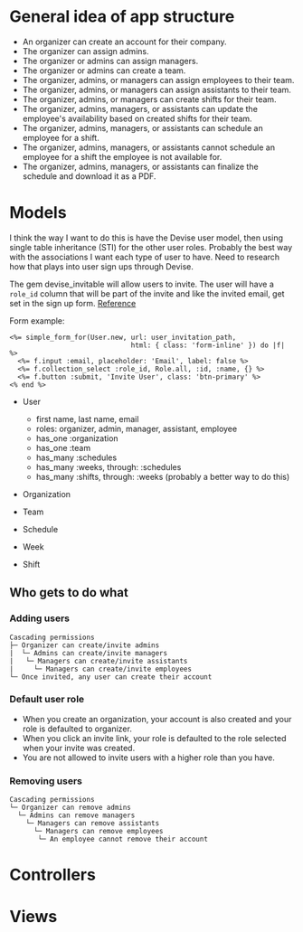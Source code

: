 # General idea of app structure
- An organizer can create an account for their company.
- The organizer can assign admins.
- The organizer or admins can assign managers.
- The organizer or admins can create a team.
- The organizer, admins, or managers can assign employees to their team.
- The organizer, admins, or managers can assign assistants to their team.
- The organizer, admins, or managers can create shifts for their team.
- The organizer, admins, managers, or assistants can update the employee's availability based on created shifts for their team.
- The organizer, admins, managers, or assistants can schedule an employee for a shift.
- The organizer, admins, managers, or assistants cannot schedule an employee for a shift the employee is not available for.
- The organizer, admins, managers, or assistants can finalize the schedule and download it as a PDF.

# Models
I think the way I want to do this is have the Devise user model, then using single table inheritance (STI) for the other user roles. Probably the best way with the associations I want each type of user to have. Need to research how that plays into user sign ups through Devise.

The gem devise_invitable will allow users to invite. The user will have a `role_id` column that will be part of the invite and like the invited email, get set in the sign up form. [Reference](http://stackoverflow.com/questions/29616495/cannot-get-devise-invitable-to-assign-a-role-when-inviting)

Form example:
```
<%= simple_form_for(User.new, url: user_invitation_path,
                              html: { class: 'form-inline' }) do |f| %>
  <%= f.input :email, placeholder: 'Email', label: false %>
  <%= f.collection_select :role_id, Role.all, :id, :name, {} %>
  <%= f.button :submit, 'Invite User', class: 'btn-primary' %>
<% end %>
```

- User
  - first name, last name, email
  - roles: organizer, admin, manager, assistant, employee
  - has_one :organization
  - has_one :team
  - has_many :schedules
  - has_many :weeks, through: :schedules
  - has_many :shifts, through: :weeks (probably a better way to do this)

- Organization

- Team

- Schedule

- Week

- Shift

## Who gets to do what
### Adding users
```
Cascading permissions
├─ Organizer can create/invite admins
|  └─ Admins can create/invite managers
|   └─ Managers can create/invite assistants
|     └─ Managers can create/invite employees
└─ Once invited, any user can create their account
```

### Default user role
- When you create an organization, your account is also created and your role is defaulted to organizer.
- When you click an invite link, your role is defaulted to the role selected when your invite was created.
- You are not allowed to invite users with a higher role than you have.

### Removing users
```
Cascading permissions
└─ Organizer can remove admins
  └─ Admins can remove managers
    └─ Managers can remove assistants
      └─ Managers can remove employees
       └─ An employee cannot remove their account
```

# Controllers

# Views
